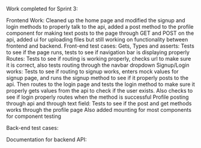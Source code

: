 Work completed for Sprint 3:

Frontend Work: Cleaned up the home page and modified the signup and login methods to properly talk to the api, added a post method to the profile component for making text posts to the page through GET and POST on the api, added ui for uploading files but still working on functionality between frontend and backend. 
Front-end test cases: 
Gets, Types and asserts: Tests to see if the page runs, tests to see if navigation bar is displaying properly
Routes: Tests to see if routing is working properly, checks url to make sure it is correct, also tests routing through the navbar dropdown
Signup/Login works: Tests to see if routing to signup works, enters mock values for signup page, and runs the signup method to see if it properly posts to the api. Then routes to the login page and tests the login method to make sure it properly gets values from the api to check if the user exists. Also checks to see if login properly routes when the method is successful
Profile posting through api and through text field: Tests to see if the post and get methods works through the profile page
Also added mounting for most components for component testing

Back-end test cases:

Documentation for backend API:
